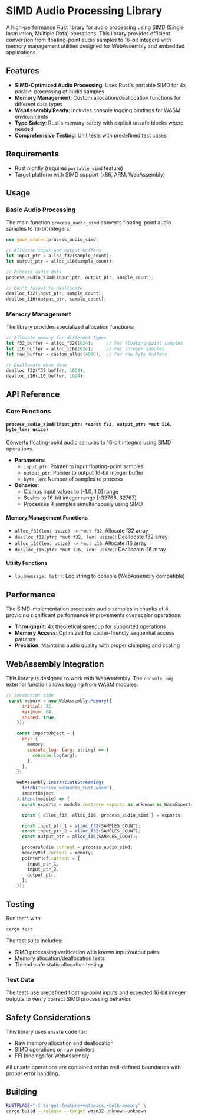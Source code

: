 # SIMD Audio Processing Library

A high-performance Rust library for audio processing using SIMD (Single Instruction, Multiple Data) operations. This library provides efficient conversion from floating-point audio samples to 16-bit integers with memory management utilities designed for WebAssembly and embedded applications.

## Features

- **SIMD-Optimized Audio Processing**: Uses Rust's portable SIMD for 4x parallel processing of audio samples
- **Memory Management**: Custom allocation/deallocation functions for different data types
- **WebAssembly Ready**: Includes console logging bindings for WASM environments
- **Type Safety**: Rust's memory safety with explicit unsafe blocks where needed
- **Comprehensive Testing**: Unit tests with predefined test cases

## Requirements

- Rust nightly (requires `portable_simd` feature)
- Target platform with SIMD support (x86, ARM, WebAssembly)

## Usage

### Basic Audio Processing

The main function `process_audio_simd` converts floating-point audio samples to 16-bit integers:

```rust
use your_crate::process_audio_simd;

// Allocate input and output buffers
let input_ptr = alloc_f32(sample_count);
let output_ptr = alloc_i16(sample_count);

// Process audio data
process_audio_simd(input_ptr, output_ptr, sample_count);

// Don't forget to deallocate
dealloc_f32(input_ptr, sample_count);
dealloc_i16(output_ptr, sample_count);
```

### Memory Management

The library provides specialized allocation functions:

```rust
// Allocate memory for different types
let f32_buffer = alloc_f32(1024);     // For floating-point samples
let i16_buffer = alloc_i16(1024);     // For integer samples
let raw_buffer = custom_alloc(4096);  // For raw byte buffers

// Deallocate when done
dealloc_f32(f32_buffer, 1024);
dealloc_i16(i16_buffer, 1024);
```

## API Reference

### Core Functions

#### `process_audio_simd(input_ptr: *const f32, output_ptr: *mut i16, byte_len: usize)`

Converts floating-point audio samples to 16-bit integers using SIMD operations.

- **Parameters:**
  - `input_ptr`: Pointer to input floating-point samples
  - `output_ptr`: Pointer to output 16-bit integer buffer
  - `byte_len`: Number of samples to process
- **Behavior:**
  - Clamps input values to [-1.0, 1.0] range
  - Scales to 16-bit integer range [-32768, 32767]
  - Processes 4 samples simultaneously using SIMD

#### Memory Management Functions

- `alloc_f32(len: usize) -> *mut f32`: Allocate f32 array
- `dealloc_f32(ptr: *mut f32, len: usize)`: Deallocate f32 array
- `alloc_i16(len: usize) -> *mut i16`: Allocate i16 array
- `dealloc_i16(ptr: *mut i16, len: usize)`: Deallocate i16 array

#### Utility Functions

- `log(message: &str)`: Log string to console (WebAssembly compatible)

## Performance

The SIMD implementation processes audio samples in chunks of 4, providing significant performance improvements over scalar operations:

- **Throughput**: 4x theoretical speedup for supported operations
- **Memory Access**: Optimized for cache-friendly sequential access patterns
- **Precision**: Maintains audio quality with proper clamping and scaling

## WebAssembly Integration

This library is designed to work with WebAssembly. The `console_log` external function allows logging from WASM modules:

```javascript
// JavaScript side
 const memory = new WebAssembly.Memory({
      initial: 32,
      maximum: 64,
      shared: true,
    });

    const importObject = {
      env: {
        memory,
        console_log: (arg: string) => {
          console.log(arg);
        },
      },
    };

    WebAssembly.instantiateStreaming(
      fetch("native_webaudio_rust.wasm"),
      importObject
    ).then((module) => {
      const exports = module.instance.exports as unknown as WasmExports;

      const { alloc_f32, alloc_i16, process_audio_simd } = exports;

      const input_ptr_1 = alloc_f32(SAMPLES_COUNT);
      const input_ptr_2 = alloc_f32(SAMPLES_COUNT);
      const output_ptr = alloc_i16(SAMPLES_COUNT);

      processAudio.current = process_audio_simd;
      memoryRef.current = memory;
      pointerRef.current = {
        input_ptr_1,
        input_ptr_2,
        output_ptr,
      };
    });
```

## Testing

Run tests with:

```bash
cargo test
```

The test suite includes:
- SIMD processing verification with known input/output pairs
- Memory allocation/deallocation tests
- Thread-safe static allocation testing

### Test Data

The tests use predefined floating-point inputs and expected 16-bit integer outputs to verify correct SIMD processing behavior.

## Safety Considerations

This library uses `unsafe` code for:
- Raw memory allocation and deallocation
- SIMD operations on raw pointers
- FFI bindings for WebAssembly

All unsafe operations are contained within well-defined boundaries with proper error handling.

## Building

```bash
RUSTFLAGS="-C target-feature=+atomics,+bulk-memory" \
cargo build --release --target wasm32-unknown-unknown
```


